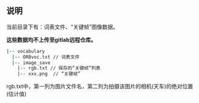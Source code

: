 ## 说明
当前目录下有：词表文件、“关键帧”图像数据。

**这些数据均不上传至gitlab远程仓库。**

```bash
|-- vocabulary
  |-- ORBvoc.txt // 词表文件
  |-- image_save
    |-- rgb.txt // 保存的“关键帧”列表
    |-- xxx.png  // “关键帧”
```

rgb.txt中，第一列为图片文件名，第二列为拍摄该图片的相机(天车)的绝对位置(估计值)